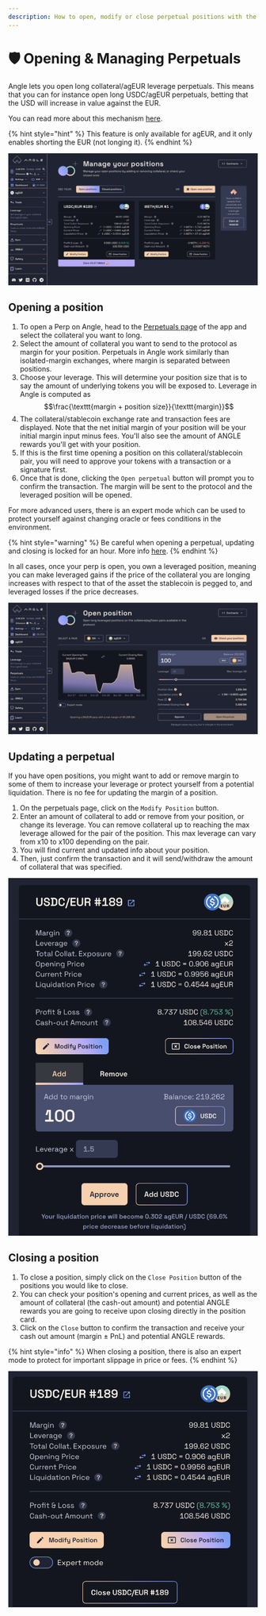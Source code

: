 ```yaml
---
description: How to open, modify or close perpetual positions with the Angle App
---
```


# 🛡 Opening & Managing Perpetuals

Angle lets you open long collateral/agEUR leverage perpetuals. This means that you can for instance open long USDC/agEUR perpetuals, betting that the USD will increase in value against the EUR.

You can read more about this mechanism [here](/core-module/hedging-agents/README.md).

{% hint style="hint" %}
This feature is only available for agEUR, and it only enables shorting the EUR (not longing it).
{% endhint %}

![Perpetuals page](/.gitbook/assets/perpetual-cards.png)

## Opening a position

1. To open a Perp on Angle, head to the [Perpetuals page](https://app.angle.money/#/perpetuals) of the app and select the collateral you want to long.
2. Select the amount of collateral you want to send to the protocol as margin for your position. Perpetuals in Angle work similarly than isolated-margin exchanges, where margin is separated between positions.
3. Choose your leverage. This will determine your position size that is to say the amount of underlying tokens you will be exposed to. Leverage in Angle is computed as $$\frac{\texttt{margin + position size}}{\texttt{margin}}$$
4. The collateral/stablecoin exchange rate and transaction fees are displayed. Note that the net initial margin of your position will be your initial margin input minus fees. You'll also see the amount of ANGLE rewards you'll get with your position.
5. If this is the first time opening a position on this collateral/stablecoin pair, you will need to approve your tokens with a transaction or a signature first.
6. Once that is done, clicking the `Open perpetual` button will prompt you to confirm the transaction. The margin will be sent to the protocol and the leveraged position will be opened.

For more advanced users, there is an expert mode which can be used to protect yourself against changing oracle or fees conditions in the environment.

{% hint style="warning" %}
Be careful when opening a perpetual, updating and closing is locked for an hour. More info [here](/guides/other/app-faq.md).
{% endhint %}

In all cases, once your perp is open, you own a leveraged position, meaning you can make leveraged gains if the price of the collateral you are longing increases with respect to that of the asset the stablecoin is pegged to, and leveraged losses if the price decreases.

![Perpetuals page](/.gitbook/assets/open-perpetual.png)

## Updating a perpetual

If you have open positions, you might want to add or remove margin to some of them to increase your leverage or protect yourself from a potential liquidation. There is no fee for updating the margin of a position.

1. On the perpetuals page, click on the `Modify Position` button.
2. Enter an amount of collateral to add or remove from your position, or change its leverage. You can remove collateral up to reaching the max leverage allowed for the pair of the position. This max leverage can vary from x10 to x100 depending on the pair.
3. You will find current and updated info about your position.
4. Then, just confirm the transaction and it will send/withdraw the amount of collateral that was specified.

![Add USDC perp](/.gitbook/assets/add-usdc-perp.png)

## Closing a position

1. To close a position, simply click on the `Close Position` button of the positions you would like to close.
2. You can check your position's opening and current prices, as well as the amount of collateral (the cash-out amount) and potential ANGLE rewards you are going to receive upon closing directly in the position card.
3. Click on the `Close` button to confirm the transaction and receive your cash out amount (margin ± PnL) and potential ANGLE rewards.

{% hint style="info" %}
When closing a position, there is also an expert mode to protect for important slippage in price or fees.
{% endhint %}

![Close perp](/.gitbook/assets/close-perp.png)
